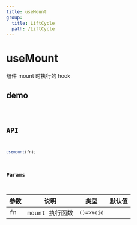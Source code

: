 ```yaml
---
title: useMount
group:
  title: LiftCycle
  path: /LiftCycle
---
```


# useMount

组件 mount 时执行的 hook

## demo

<code src="./Demo/index.tsx"/>

## API

```typescript
usemount(fn);
```

### Params

| **参数** | **说明**       | **类型**   | **默认值** |
| -------- | -------------- | ---------- | ---------- |
| fn       | mount 执行函数 | `()=>void` |            |
